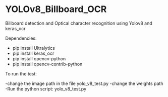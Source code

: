 # YOLOv8_Billboard_OCR
Billboard detection and Optical character recognition using Yolov8 and keras_ocr

Dependencies:

  - pip install Ultralytics
  - pip install keras_ocr
  - pip install opencv-python
  - pip install opencv-contrib-python

To run the test: 

  -change the image path in the file yolo_v8_test.py
  -change the weights path
  -Run the python script: yolo_v8_test.py
